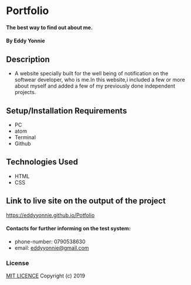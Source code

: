 # Portfolio
#### The best way to find out about me.
#### By Eddy Yonnie
## Description
* A website specially built for the well being of notification on the softwear developer, who is me.In this website,i included a few or more about myself and added a few of my previously done independent projects.
## Setup/Installation Requirements
* PC
* atom
* Terminal
* Github
## Technologies Used
* HTML
* CSS
## Link to live site on the output of the project
https://eddyyonnie.github.io/Potfolio
#### Contacts for further informing on the test system:
* phone-number: 0790538630
* email: eddyyonnie@gmail.com
### License
[MIT LICENCE](LICENSE)
Copyright (c) 2019
